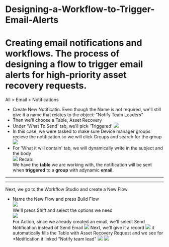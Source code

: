 # Designing-a-Workflow-to-Trigger-Email-Alerts
#  Creating email notifications and workflows. The process of designing a flow to trigger email alerts for high-priority asset recovery requests.
All > Email > Notifications <br>
- Create New Notificatin. Even though the Name is not required, we'll still give it a name that relates to the object: "Notify Team Leaders" <br>
- Then we'll choose a Table, Asset Recovery
- Under 'What To Send' tab, we'll pick 'Triggered'
  ![](https://github.com/CodeWithLuwam/Designing-a-Workflow-to-Trigger-Email-Alerts/blob/main/Images/Notification%20Name%20and%20When%20to%20Send%20tab.png?raw=true)
- In this case, we were tasked to make sure Device manager groups recieve the notification so we will click Groups and search for the group <br>
![](https://github.com/CodeWithLuwam/Designing-a-Workflow-to-Trigger-Email-Alerts/blob/main/Images/Who%20will%20Recieve%20notification.png?raw=true)
- For 'What it will contain' tab, we will dynamically write in the subject and the body <br>
  ![](https://github.com/CodeWithLuwam/Designing-a-Workflow-to-Trigger-Email-Alerts/blob/main/Images/Dynamic%20Notification%20Email.png?raw=true)
  Recap: <br>
We have the **table** we are working with, the notification will be sent when **triggered** to a **group** with adynamic **email**. <br>
--------------------------------------------------------------------------------------------------------------------------
--------------------------------------------------------------------------------------------------------------------------
Next, we go to the Workflow Studio and create a New Flow <br>
- Name the New Flow and press Build Flow <br>
![](https://github.com/CodeWithLuwam/Designing-a-Workflow-to-Trigger-Email-Alerts/blob/main/Images/Name%20New%20Flow%20in%20Workflow%20Studio.png?raw=true)<br>
We'll press Shift and select the options we need <br>
![](https://github.com/CodeWithLuwam/Designing-a-Workflow-to-Trigger-Email-Alerts/blob/main/Images/Condition%20Urgency%20High%20or%20Medium.png?raw=true) <br>
For Action, since we already created an email, we'll select Send Notification instead of Send Email
![](https://github.com/CodeWithLuwam/Designing-a-Workflow-to-Trigger-Email-Alerts/blob/main/Images/Action%20Send%20Notification.png?raw=true)
Next, we'll give it a record
![](https://github.com/CodeWithLuwam/Designing-a-Workflow-to-Trigger-Email-Alerts/blob/main/Images/Drag%20Asset%20Recovery%20Record.png?raw=true)
it automatically fills the Table with Asset Recovery Request and we see for *Notification it linked "Notify team lead"
![](https://github.com/CodeWithLuwam/Designing-a-Workflow-to-Trigger-Email-Alerts/blob/main/Images/Table%20Automatically%20Linked.png?raw=true)
![](https://github.com/CodeWithLuwam/Designing-a-Workflow-to-Trigger-Email-Alerts/blob/main/Images/Finished%20Workflow.png?raw=true)

